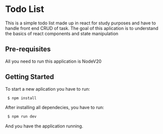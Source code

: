 # Todo List

This is a simple todo list made up in react for study purposes and have to handle front end CRUD of task. The goal of this aplication is to understand the basics of react components and state manipulation

## Pre-requisites

All you need to run this application is NodeV20

## Getting Started

To start a new aplication you have to run:

```bash
 $ npm install
```
After installing all dependecies, you have to run:

```bash
 $ npm run dev
```

And you have the application running.

